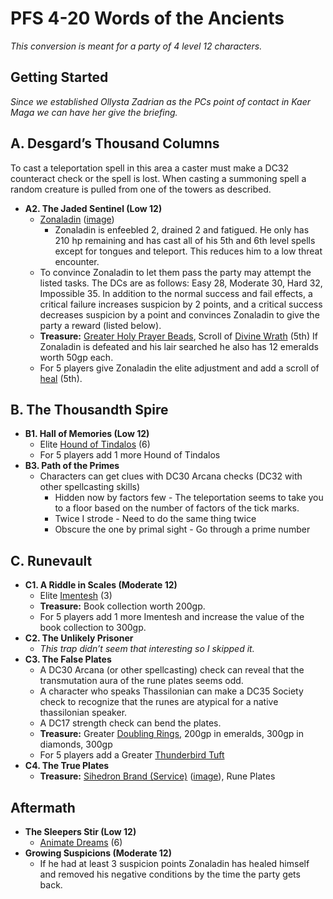 # PFS 4-20 Words of the Ancients

_This conversion is meant for a party of 4 level 12 characters._

## Getting Started

_Since we established Ollysta Zadrian as the PCs point of contact in Kaer Maga we can have her give the briefing._

## A. Desgard’s Thousand Columns

To cast a teleportation spell in this area a caster must make a DC32 counteract check or the spell is lost. When casting a summoning spell a random creature is pulled from one of the towers as described.

* **A2. The Jaded Sentinel (Low 12)**
    * [Zonaladin](https://monster.pf2.tools/v/bmY5DWX7) ([image](../Creatures/zonaladin.png))
        * Zonaladin is enfeebled 2, drained 2 and fatigued. He only has 210 hp remaining and has cast all of his 5th and 6th level spells except for tongues and teleport. This reduces him to a low threat encounter.
    * To convince Zonaladin to let them pass the party may attempt the listed tasks. The DCs are as follows: Easy 28, Moderate 30, Hard 32, Impossible 35. In addition to the normal success and fail effects, a critical failure increases suspicion by 2 points, and a critical success decreases suspicion by a point and convinces Zonaladin to give the party a reward (listed below).
    * **Treasure:** [Greater Holy Prayer Beads](https://2e.aonprd.com/Equipment.aspx?ID=256), Scroll of [Divine Wrath](https://2e.aonprd.com/Spells.aspx?ID=86) (5th) If Zonaladin is defeated and his lair searched he also has 12 emeralds worth 50gp each.
    * For 5 players give Zonaladin the elite adjustment and add a scroll of [heal](https://2e.aonprd.com/Spells.aspx?ID=148) (5th).

## B. The Thousandth Spire

* **B1. Hall of Memories (Low 12)**
    * Elite [Hound of Tindalos](https://2e.aonprd.com/Monsters.aspx?ID=702) (6)
    * For 5 players add 1 more Hound of Tindalos
* **B3. Path of the Primes**
    * Characters can get clues with DC30 Arcana checks (DC32 with other spellcasting skills)
        * Hidden now by factors few - The teleportation seems to take you to a floor based on the number of factors of the tick marks.
        * Twice I strode - Need to do the same thing twice
        * Obscure the one by primal sight - Go through a prime number

## C. Runevault

* **C1. A Riddle in Scales (Moderate 12)**
    * Elite [Imentesh](http://2e.aonprd.com/Monsters.aspx?ID=766) (3)
    * **Treasure:** Book collection worth 200gp.
    * For 5 players add 1 more Imentesh and increase the value of the book collection to 300gp.
* **C2. The Unlikely Prisoner**
    * _This trap didn’t seem that interesting so I skipped it._
* **C3. The False Plates**
    * A DC30 Arcana (or other spellcasting) check can reveal that the transmutation aura of the rune plates seems odd.
    * A character who speaks Thassilonian can make a DC35 Society check to recognize that the runes are atypical for a native thassilonian speaker.
    * A DC17 strength check can bend the plates.
    * **Treasure:** Greater [Doubling Rings](https://2e.aonprd.com/Equipment.aspx?ID=432), 200gp in emeralds, 300gp in diamonds, 300gp
    * For 5 players add a Greater [Thunderbird Tuft](https://2e.aonprd.com/Equipment.aspx?ID=1011)
* **C4. The True Plates**
    * **Treasure:** [Sihedron Brand (Service)](https://template.pf2.tools/v/rpmsb186-sihedron-brand-service) ([image](../Items/sihedron-brand-service.png)), Rune Plates

## Aftermath

* **The Sleepers Stir (Low 12)**
    * [Animate Dreams](https://2e.aonprd.com/Monsters.aspx?ID=546) (6)
* **Growing Suspicions (Moderate 12)**
    * If he had at least 3 suspicion points Zonaladin has healed himself and removed his negative conditions by the time the party gets back.